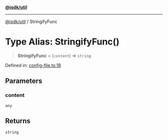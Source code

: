 [**@isdk/util**](../README.md)

***

[@isdk/util](../globals.md) / StringifyFunc

# Type Alias: StringifyFunc()

> **StringifyFunc** = (`content`) => `string`

Defined in: [config-file.ts:18](https://github.com/isdk/util.js/blob/4a17f40c6487cc8186e888c58b4e6268f4dcb357/src/config-file.ts#L18)

## Parameters

### content

`any`

## Returns

`string`
